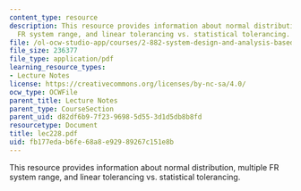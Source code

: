 ```yaml
---
content_type: resource
description: This resource provides information about normal distribution, multiple
  FR system range, and linear tolerancing vs. statistical tolerancing.
file: /ol-ocw-studio-app/courses/2-882-system-design-and-analysis-based-on-ad-and-complexity-theories-spring-2005/fb177edab6fe68a8e92989267c151e8b_lec228.pdf
file_size: 236377
file_type: application/pdf
learning_resource_types:
- Lecture Notes
license: https://creativecommons.org/licenses/by-nc-sa/4.0/
ocw_type: OCWFile
parent_title: Lecture Notes
parent_type: CourseSection
parent_uid: d82df6b9-7f23-9698-5d55-3d1d5db8b8fd
resourcetype: Document
title: lec228.pdf
uid: fb177eda-b6fe-68a8-e929-89267c151e8b
---
```

This resource provides information about normal distribution, multiple FR system range, and linear tolerancing vs. statistical tolerancing.